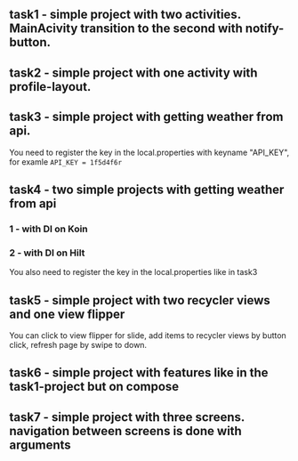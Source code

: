 ## task1 - simple project with two activities. MainAcivity transition to the second with notify-button.
## task2 - simple project with one activity with profile-layout.
## task3 - simple project with getting weather from api.
You need to register the key in the local.properties with keyname "API_KEY", for examle `API_KEY = 1f5d4f6r`
## task4 - two simple projects with getting weather from api
### 1 - with DI on Koin
### 2 - with DI on Hilt
You also need to register the key in the local.properties like in task3
## task5 - simple project with two recycler views and one view flipper
You can click to view flipper for slide, add items to recycler views by button click, refresh page by swipe to down.
## task6 - simple project with features like in the task1-project but on compose
## task7 - simple project with three screens. navigation between screens is done with arguments
